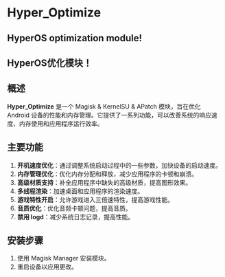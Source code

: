# Hyper_Optimize
## HyperOS optimization module!
## HyperOS优化模块！
## 概述
**Hyper_Optimize** 是一个 Magisk & KernelSU & APatch 模块，旨在优化 Android 设备的性能和内存管理。它提供了一系列功能，可以改善系统的响应速度、内存使用和应用程序运行效率。

## 主要功能
1. **开机速度优化**：通过调整系统启动过程中的一些参数，加快设备的启动速度。
2. **内存管理优化**：优化内存分配和释放，减少应用程序的卡顿和崩溃。
3. **高级材质支持**：补全应用程序中缺失的高级材质，提高图形效果。
4. **多线程渲染**：加速桌面和应用程序的渲染速度。
5. **游戏特性开启**：允许游戏进入三倍速特性，提高游戏性能。
6. **音质优化**：优化音频卡顿问题，提高音质。
7. **禁用 logd**：减少系统日志记录，提高性能。

## 安装步骤
1. 使用 Magisk Manager 安装模块。
2. 重启设备以应用更改。
